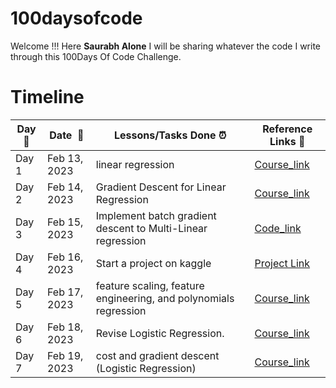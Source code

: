 # 100daysofcode

Welcome !!!   Here **Saurabh Alone** I will be sharing whatever the code I write through this 100Days Of Code Challenge.

<h1>Timeline</h1>

|**Day :pushpin:**|**Date &nbsp;:calendar:**|**Lessons/Tasks Done :alarm_clock:**| **Reference Links :link:**|
|------|-----------------|--------------------|---------------------|
|Day 1|Feb 13, 2023| linear regression | [Course_link](https://in.coursera.org/learn/machine-learning/home/week/1)|
|Day 2|Feb 14, 2023| Gradient Descent for Linear Regression | [Course_link](https://in.coursera.org/learn/machine-learning/home/week/1)|
|Day 3|Feb 15, 2023| Implement batch gradient descent to Multi-Linear regression | [Code_link](https://github.com/saurabhaloneai/100daysofcode/blob/main/Day-3%20Multi-Linear%20Regression%20with%20Gradient%20Descent.ipynb)| 
|Day 4|Feb 16, 2023| Start a project on kaggle | [Project Link](https://www.kaggle.com/competitions/playground-series-s3e6/overview)|
|Day 5|Feb 17, 2023| feature scaling, feature engineering, and polynomials regression | [Course_link](https://in.coursera.org/learn/machine-learning/home/week/2)|
|Day 6|Feb 18, 2023| Revise Logistic Regression. | [Course_link](https://in.coursera.org/learn/machine-learning/home/week/3)|
|Day 7|Feb 19, 2023| cost and gradient descent (Logistic Regression) | [Course_link](https://in.coursera.org/learn/machine-learning/home/week/3)|
